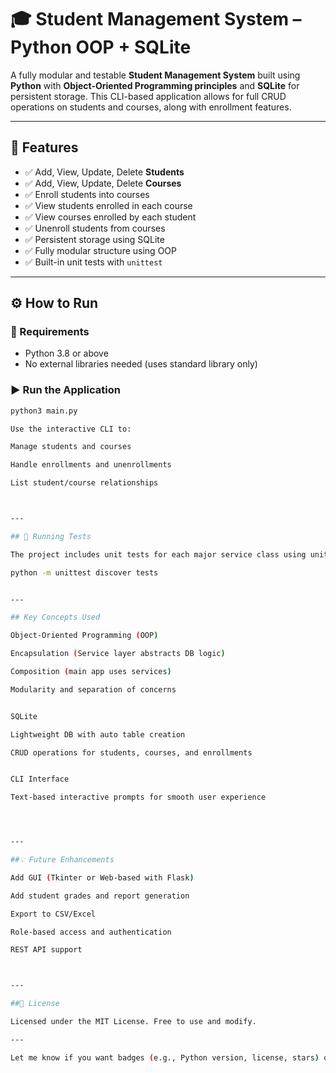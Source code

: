 # 🎓 Student Management System – Python OOP + SQLite

A fully modular and testable **Student Management System** built using **Python** with **Object-Oriented Programming principles** and **SQLite** for persistent storage. This CLI-based application allows for full CRUD operations on students and courses, along with enrollment features.

---

## 🚀 Features

- ✅ Add, View, Update, Delete **Students**
- ✅ Add, View, Update, Delete **Courses**
- ✅ Enroll students into courses
- ✅ View students enrolled in each course
- ✅ View courses enrolled by each student
- ✅ Unenroll students from courses
- ✅ Persistent storage using SQLite
- ✅ Fully modular structure using OOP
- ✅ Built-in unit tests with `unittest`

---

## ⚙️ How to Run

### 🔧 Requirements

- Python 3.8 or above
- No external libraries needed (uses standard library only)

### ▶️ Run the Application

```bash
python3 main.py

Use the interactive CLI to:

Manage students and courses

Handle enrollments and unenrollments

List student/course relationships



---

## 🧪 Running Tests

The project includes unit tests for each major service class using unittest.

python -m unittest discover tests


---

## Key Concepts Used

Object-Oriented Programming (OOP)

Encapsulation (Service layer abstracts DB logic)

Composition (main app uses services)

Modularity and separation of concerns


SQLite

Lightweight DB with auto table creation

CRUD operations for students, courses, and enrollments


CLI Interface

Text-based interactive prompts for smooth user experience




---

##💡 Future Enhancements

Add GUI (Tkinter or Web-based with Flask)

Add student grades and report generation

Export to CSV/Excel

Role-based access and authentication

REST API support



---

##📜 License

Licensed under the MIT License. Free to use and modify.

---

Let me know if you want badges (e.g., Python version, license, stars) or a GitHub-style version with collapsible sections or visuals.

